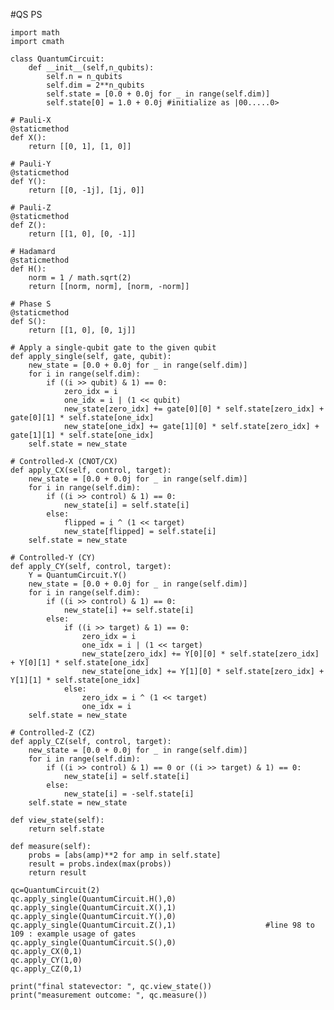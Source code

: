#QS PS
    
    
    import math 
    import cmath

    class QuantumCircuit:
        def __init__(self,n_qubits):
            self.n = n_qubits
            self.dim = 2**n_qubits
            self.state = [0.0 + 0.0j for _ in range(self.dim)]
            self.state[0] = 1.0 + 0.0j #initialize as |00.....0>
    
    # Pauli-X
    @staticmethod
    def X():
        return [[0, 1], [1, 0]]

    # Pauli-Y
    @staticmethod
    def Y():
        return [[0, -1j], [1j, 0]]

    # Pauli-Z
    @staticmethod
    def Z():
        return [[1, 0], [0, -1]]

    # Hadamard
    @staticmethod
    def H():
        norm = 1 / math.sqrt(2)
        return [[norm, norm], [norm, -norm]]

    # Phase S
    @staticmethod
    def S():
        return [[1, 0], [0, 1j]]

    # Apply a single-qubit gate to the given qubit
    def apply_single(self, gate, qubit):
        new_state = [0.0 + 0.0j for _ in range(self.dim)]
        for i in range(self.dim):
            if ((i >> qubit) & 1) == 0:
                zero_idx = i
                one_idx = i | (1 << qubit)
                new_state[zero_idx] += gate[0][0] * self.state[zero_idx] + gate[0][1] * self.state[one_idx]
                new_state[one_idx] += gate[1][0] * self.state[zero_idx] + gate[1][1] * self.state[one_idx]
        self.state = new_state

    # Controlled-X (CNOT/CX)
    def apply_CX(self, control, target):
        new_state = [0.0 + 0.0j for _ in range(self.dim)]
        for i in range(self.dim):
            if ((i >> control) & 1) == 0:
                new_state[i] = self.state[i]
            else:
                flipped = i ^ (1 << target)
                new_state[flipped] = self.state[i]
        self.state = new_state

    # Controlled-Y (CY)
    def apply_CY(self, control, target):
        Y = QuantumCircuit.Y()
        new_state = [0.0 + 0.0j for _ in range(self.dim)]
        for i in range(self.dim):
            if ((i >> control) & 1) == 0:
                new_state[i] += self.state[i]
            else:
                if ((i >> target) & 1) == 0:
                    zero_idx = i
                    one_idx = i | (1 << target)
                    new_state[zero_idx] += Y[0][0] * self.state[zero_idx] + Y[0][1] * self.state[one_idx]
                    new_state[one_idx] += Y[1][0] * self.state[zero_idx] + Y[1][1] * self.state[one_idx]
                else:
                    zero_idx = i ^ (1 << target)
                    one_idx = i                    
        self.state = new_state

    # Controlled-Z (CZ)
    def apply_CZ(self, control, target):
        new_state = [0.0 + 0.0j for _ in range(self.dim)]
        for i in range(self.dim):
            if ((i >> control) & 1) == 0 or ((i >> target) & 1) == 0:
                new_state[i] = self.state[i]
            else:
                new_state[i] = -self.state[i]
        self.state = new_state

    def view_state(self):
        return self.state

    def measure(self):
        probs = [abs(amp)**2 for amp in self.state]
        result = probs.index(max(probs))
        return result
        
    qc=QuantumCircuit(2)
    qc.apply_single(QuantumCircuit.H(),0)
    qc.apply_single(QuantumCircuit.X(),1)
    qc.apply_single(QuantumCircuit.Y(),0)
    qc.apply_single(QuantumCircuit.Z(),1)                    #line 98 to 109 : example usage of gates
    qc.apply_single(QuantumCircuit.S(),0)
    qc.apply_CX(0,1)
    qc.apply_CY(1,0)
    qc.apply_CZ(0,1)

    print("final statevector: ", qc.view_state())
    print("measurement outcome: ", qc.measure())
    
    











